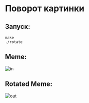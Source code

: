 # Поворот картинки
## Запуск:
```
make 
./rotate
```
## Meme:
![in](input.bmp) 
## Rotated Meme:
![out](out.bmp)